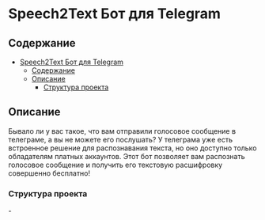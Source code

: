 # Speech2Text Бот для Telegram  

## Содержание
- [Speech2Text Бот для Telegram](#speech2text-бот-для-telegram)
  - [Содержание](#содержание)
  - [Описание](#описание)
    - [Структура проекта](#структура-проекта)

## Описание
Бывало ли у вас такое, что вам отправили голосовое сообщение в телеграме, а вы не можете его послушать? У телеграма уже есть встроенное решение для распознавания текста, но оно доступно только обладателям платных аккаунтов. Этот бот позволяет вам распознать голосовое сообщение и получить его текстовую расшифровку совершенно бесплатно!

### Структура проекта
 \-